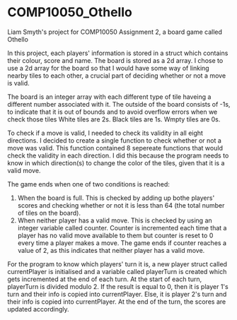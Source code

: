 # COMP10050_Othello
Liam Smyth's project for COMP10050 Assignment 2, a board game called Othello

In this project, each players' information is stored in a struct which contains their colour, score and name. The board is stored as a 2d array.
I chose to use a 2d array for the board so that I would have some way of linking nearby tiles to each other, a crucial part of deciding whether or not a move is valid.

The board is an integer array with each different type of tile haveing a different number associated with it.
The outside of the board consists of -1s, to indicate that it is out of bounds and to avoid overflow errors when we check those tiles
White tiles are 2s.
Black tiles are 1s.
Wmpty tiles are 0s.

To check if a move is valid, I needed to check its validity in all eight directions.
I decided to create a single function to check whether or not a move was valid.
This function contained 8 sepereate functions that would check the validity in each direction. I did this because the program needs to know in which direction(s) to change the color of the tiles, given that it is a valid move.

The game ends when one of two conditions is reached:
1. When the board is full. This is checked by adding up bothe players' scores and checking whether or not it is less than 64 (the total number of tiles on the board).
2. When neither player has a valid move. This is checked by using an integer variable called counter. Counter is incremented each time that a player has no valid move available to them but counter is reset to 0 every time a player makes a move. The game ends if counter reaches a value of 2, as this indicates that neither player has a valid move.

For the program to know which players' turn it is, a new player struct called currentPlayer is initialised and a variable called playerTurn is created which gets incremented at the end of each turn.
At the start of each turn, playerTurn is divided modulo 2. If the result is equal to 0, then it is player 1's turn and their info is copied into currentPlayer.
Else, it is player 2's turn and their info is copied into currentPlayer.
At the end of the turn, the scores are updated accordingly.

